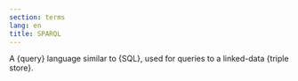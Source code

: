 ```yaml
---
section: terms
lang: en
title: SPARQL
---
```


A {query} language similar to {SQL}, used for queries to a linked-data {triple store}.